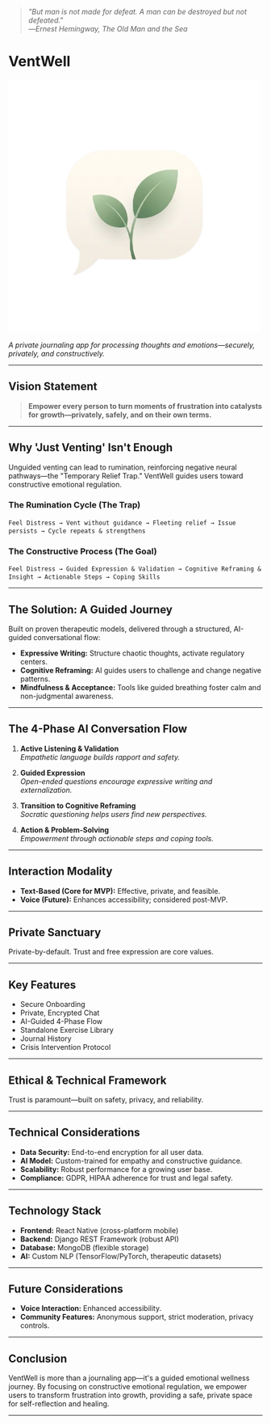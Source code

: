 > *"But man is not made for defeat. A man can be destroyed but not defeated."*  
> —*Ernest Hemingway, The Old Man and the Sea*

# VentWell

![VentWell Logo](docs/ventwell_image.png)

*A private journaling app for processing thoughts and emotions—securely, privately, and constructively.*

---

## Vision Statement

> **Empower every person to turn moments of frustration into catalysts for growth—privately, safely, and on their own terms.**

---

## Why 'Just Venting' Isn't Enough

Unguided venting can lead to rumination, reinforcing negative neural pathways—the "Temporary Relief Trap." VentWell guides users toward constructive emotional regulation.

### The Rumination Cycle (The Trap)
```
Feel Distress → Vent without guidance → Fleeting relief → Issue persists → Cycle repeats & strengthens
```

### The Constructive Process (The Goal)
```
Feel Distress → Guided Expression & Validation → Cognitive Reframing & Insight → Actionable Steps → Coping Skills
```

---

## The Solution: A Guided Journey

Built on proven therapeutic models, delivered through a structured, AI-guided conversational flow:

- **Expressive Writing:** Structure chaotic thoughts, activate regulatory centers.
- **Cognitive Reframing:** AI guides users to challenge and change negative patterns.
- **Mindfulness & Acceptance:** Tools like guided breathing foster calm and non-judgmental awareness.

---

## The 4-Phase AI Conversation Flow

1. **Active Listening & Validation**  
    *Empathetic language builds rapport and safety.*

2. **Guided Expression**  
    *Open-ended questions encourage expressive writing and externalization.*

3. **Transition to Cognitive Reframing**  
    *Socratic questioning helps users find new perspectives.*

4. **Action & Problem-Solving**  
    *Empowerment through actionable steps and coping tools.*

---

## Interaction Modality

- **Text-Based (Core for MVP):** Effective, private, and feasible.
- **Voice (Future):** Enhances accessibility; considered post-MVP.

---

## Private Sanctuary

Private-by-default. Trust and free expression are core values.

---

## Key Features

- Secure Onboarding
- Private, Encrypted Chat
- AI-Guided 4-Phase Flow
- Standalone Exercise Library
- Journal History
- Crisis Intervention Protocol

---

## Ethical & Technical Framework

Trust is paramount—built on safety, privacy, and reliability.

---

## Technical Considerations

- **Data Security:** End-to-end encryption for all user data.
- **AI Model:** Custom-trained for empathy and constructive guidance.
- **Scalability:** Robust performance for a growing user base.
- **Compliance:** GDPR, HIPAA adherence for trust and legal safety.

---

## Technology Stack

- **Frontend:** React Native (cross-platform mobile)
- **Backend:** Django REST Framework (robust API)
- **Database:** MongoDB (flexible storage)
- **AI:** Custom NLP (TensorFlow/PyTorch, therapeutic datasets)

---

## Future Considerations

- **Voice Interaction:** Enhanced accessibility.
- **Community Features:** Anonymous support, strict moderation, privacy controls.

---

## Conclusion

VentWell is more than a journaling app—it's a guided emotional wellness journey. By focusing on constructive emotional regulation, we empower users to transform frustration into growth, providing a safe, private space for self-reflection and healing.

---
